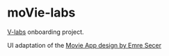 # moVie-labs

[V-labs](https://v-labs.fr) onboarding project.

UI adaptation of the [Movie App design by Emre Secer](https://dribbble.com/shots/7158704-Movie-App/attachments/161831?mode=media)
